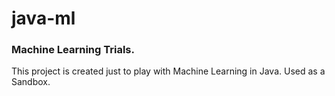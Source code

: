 # java-ml
<h3>Machine Learning Trials.</h3>
This project is created just to play with Machine Learning in Java. Used as a Sandbox.